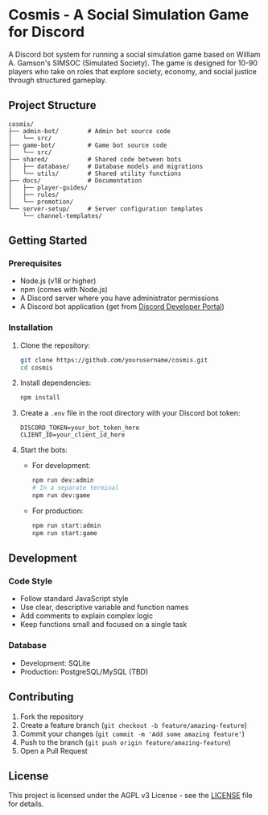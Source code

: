 # Cosmis - A Social Simulation Game for Discord

A Discord bot system for running a social simulation game based on William A. Gamson's SIMSOC (Simulated Society). The game is designed for 10-90 players who take on roles that explore society, economy, and social justice through structured gameplay.

## Project Structure

```
cosmis/
├── admin-bot/        # Admin bot source code
│   └── src/
├── game-bot/         # Game bot source code
│   └── src/
├── shared/           # Shared code between bots
│   ├── database/     # Database models and migrations
│   └── utils/        # Shared utility functions
├── docs/             # Documentation
│   ├── player-guides/
│   ├── rules/
│   └── promotion/
└── server-setup/     # Server configuration templates
    └── channel-templates/
```

## Getting Started

### Prerequisites
- Node.js (v18 or higher)
- npm (comes with Node.js)
- A Discord server where you have administrator permissions
- A Discord bot application (get from [Discord Developer Portal](https://discord.com/developers/applications))

### Installation

1. Clone the repository:
   ```bash
   git clone https://github.com/yourusername/cosmis.git
   cd cosmis
   ```

2. Install dependencies:
   ```bash
   npm install
   ```

3. Create a `.env` file in the root directory with your Discord bot token:
   ```env
   DISCORD_TOKEN=your_bot_token_here
   CLIENT_ID=your_client_id_here
   ```

4. Start the bots:
   - For development:
     ```bash
     npm run dev:admin
     # In a separate terminal
     npm run dev:game
     ```
   - For production:
     ```bash
     npm run start:admin
     npm run start:game
     ```

## Development

### Code Style
- Follow standard JavaScript style
- Use clear, descriptive variable and function names
- Add comments to explain complex logic
- Keep functions small and focused on a single task

### Database
- Development: SQLite
- Production: PostgreSQL/MySQL (TBD)

## Contributing

1. Fork the repository
2. Create a feature branch (`git checkout -b feature/amazing-feature`)
3. Commit your changes (`git commit -m 'Add some amazing feature'`)
4. Push to the branch (`git push origin feature/amazing-feature`)
5. Open a Pull Request

## License

This project is licensed under the AGPL v3 License - see the [LICENSE](LICENSE) file for details.
